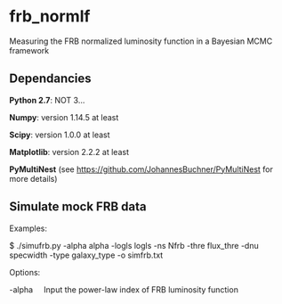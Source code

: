 # frb_normlf
Measuring the FRB normalized luminosity function in a Bayesian MCMC framework

## Dependancies
**Python 2.7**: NOT 3... 

**Numpy**: version 1.14.5 at least

**Scipy**: version 1.0.0 at least

**Matplotlib**: version 2.2.2 at least

**PyMultiNest** (see https://github.com/JohannesBuchner/PyMultiNest for more details)

## Simulate mock FRB data
Examples: 

$ ./simufrb.py -alpha alpha -logls logls -ns Nfrb -thre flux_thre -dnu specwidth -type galaxy_type -o simfrb.txt

Options: 

-alpha  &nbsp;  &nbsp;   Input the power-law index of FRB luminosity function
